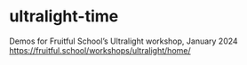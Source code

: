 # ultralight-time
Demos for Fruitful School’s Ultralight workshop, January 2024 https://fruitful.school/workshops/ultralight/home/
